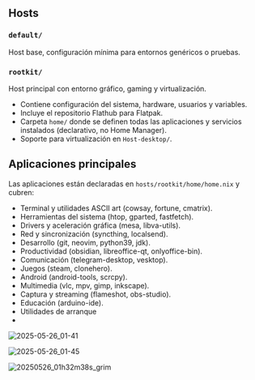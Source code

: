 
## Hosts

### `default/`

Host base, configuración mínima para entornos genéricos o pruebas.

### `rootkit/`

Host principal con entorno gráfico, gaming y virtualización.

- Contiene configuración del sistema, hardware, usuarios y variables.
- Incluye el repositorio Flathub para Flatpak.
- Carpeta `home/` donde se definen todas las aplicaciones y servicios instalados (declarativo, no Home Manager).
- Soporte para virtualización en `Host-desktop/`.

## Aplicaciones principales

Las aplicaciones están declaradas en `hosts/rootkit/home/home.nix` y cubren:

- Terminal y utilidades ASCII art (cowsay, fortune, cmatrix).
- Herramientas del sistema (htop, gparted, fastfetch).
- Drivers y aceleración gráfica (mesa, libva-utils).
- Red y sincronización (syncthing, localsend).
- Desarrollo (git, neovim, python39, jdk).
- Productividad (obsidian, libreoffice-qt, onlyoffice-bin).
- Comunicación (telegram-desktop, vesktop).
- Juegos (steam, clonehero).
- Android (android-tools, scrcpy).
- Multimedia (vlc, mpv, gimp, inkscape).
- Captura y streaming (flameshot, obs-studio).
- Educación (arduino-ide).
- Utilidades de arranque
-

![2025-05-26_01-41](https://github.com/user-attachments/assets/2990542d-0242-4462-a38c-c1a1d619a734)

![2025-05-26_01-45](https://github.com/user-attachments/assets/264173df-49d7-405f-aef3-3dcc07e94705)

![20250526_01h32m38s_grim](https://github.com/user-attachments/assets/ab1d3739-2df2-4430-8856-ab27dcaa3553)


